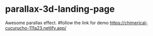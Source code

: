 # parallax-3d-landing-page
Awesome parallax effect.
#follow the link for demo
https://chimerical-cucurucho-111a23.netlify.app/

